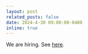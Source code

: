 ```yaml
---
layout: post
related_posts: false
date: 2024-4-30 09:00:00-0400
inline: true
---
```


We are hiring. See [here](/openings/).
